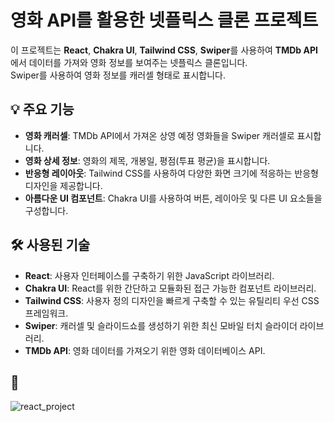 # 영화 API를 활용한 넷플릭스 클론 프로젝트

이 프로젝트는 **React**, **Chakra UI**, **Tailwind CSS**, **Swiper**를 사용하여 **TMDb API**에서 데이터를 가져와 영화 정보를 보여주는 넷플릭스 클론입니다. <br>Swiper를 사용하여 영화 정보를 캐러셀 형태로 표시합니다.

## 💡 주요 기능

- **영화 캐러셀**: TMDb API에서 가져온 상영 예정 영화들을 Swiper 캐러셀로 표시합니다.
- **영화 상세 정보**: 영화의 제목, 개봉일, 평점(투표 평균)을 표시합니다.
- **반응형 레이아웃**: Tailwind CSS를 사용하여 다양한 화면 크기에 적응하는 반응형 디자인을 제공합니다.
- **아름다운 UI 컴포넌트**: Chakra UI를 사용하여 버튼, 레이아웃 및 다른 UI 요소들을 구성합니다.

## 🛠️ 사용된 기술

- **React**: 사용자 인터페이스를 구축하기 위한 JavaScript 라이브러리.
- **Chakra UI**: React를 위한 간단하고 모듈화된 접근 가능한 컴포넌트 라이브러리.
- **Tailwind CSS**: 사용자 정의 디자인을 빠르게 구축할 수 있는 유틸리티 우선 CSS 프레임워크.
- **Swiper**: 캐러셀 및 슬라이드쇼를 생성하기 위한 최신 모바일 터치 슬라이더 라이브러리.
- **TMDb API**: 영화 데이터를 가져오기 위한 영화 데이터베이스 API.

## 🚀 
![react_project](https://github.com/user-attachments/assets/4a2fe867-a0f5-4002-9c47-50237c14b7e6)
